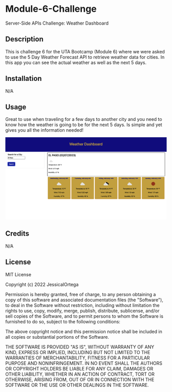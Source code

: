 # Module-6-Challenge
Server-Side APIs Challenge: Weather Dashboard

## Description
This is challenge 6 for the UTA Bootcamp (Module 6) where we were asked to use the 5 Day Weather Forecast API to retrieve weather data for cities. In this app you can see the actual weather as well as the next 5 days.

## Installation
N/A

## Usage
Great to use when traveling for a few days to another city and you need to know how the weather is going to be for the next 5 days.
Is simple and yet gives you all the information needed!

![Screenshot of actual application](assets/Screenshot%202023-02-07%20at%208.20.55%20PM.png)

## Credits
N/A

## License
MIT License

Copyright (c) 2022 JessicaIOrtega

Permission is hereby granted, free of charge, to any person obtaining a copy of this software and associated documentation files (the "Software"), to deal in the Software without restriction, including without limitation the rights to use, copy, modify, merge, publish, distribute, sublicense, and/or sell copies of the Software, and to permit persons to whom the Software is furnished to do so, subject to the following conditions:

The above copyright notice and this permission notice shall be included in all copies or substantial portions of the Software.

THE SOFTWARE IS PROVIDED "AS IS", WITHOUT WARRANTY OF ANY KIND, EXPRESS OR IMPLIED, INCLUDING BUT NOT LIMITED TO THE WARRANTIES OF MERCHANTABILITY, FITNESS FOR A PARTICULAR PURPOSE AND NONINFRINGEMENT. IN NO EVENT SHALL THE AUTHORS OR COPYRIGHT HOLDERS BE LIABLE FOR ANY CLAIM, DAMAGES OR OTHER LIABILITY, WHETHER IN AN ACTION OF CONTRACT, TORT OR OTHERWISE, ARISING FROM, OUT OF OR IN CONNECTION WITH THE SOFTWARE OR THE USE OR OTHER DEALINGS IN THE SOFTWARE.